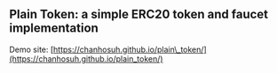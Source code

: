 ## Plain Token: a simple ERC20 token and faucet implementation

Demo site: [https://chanhosuh.github.io/plain\_token/](https://chanhosuh.github.io/plain_token/)


